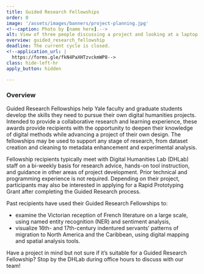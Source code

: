 ```yaml
---
title: Guided Research Fellowships
order: 0
image: '/assets/images/banners/project-planning.jpg'
<!--caption: Photo by [name here].-->
alt: View of three people discussing a project and looking at a laptop computer in the Franke Family Digital Humanities Laboratory.
overview: guided_research_fellowship
deadline: The current cycle is closed.
<!--application_url: |
  https://forms.gle/fkN4PaXHTzvckmWP8-->
class: hide-left-hr
apply_button: hidden

---
```


### Overview

Guided Research Fellowships help Yale faculty and graduate students develop the skills they need to pursue their own digital humanities projects. Intended to provide a collaborative research and learning experience, these awards provide recipients with the opportunity to deepen their knowledge of digital methods while  advancing a project of their own design. The fellowships may be used to support any stage of research, from dataset creation and cleaning to metadata enhancement and experimental analysis.
 
Fellowship recipients typically meet with Digital Humanities Lab (DHLab) staff on a bi-weekly basis for research advice, hands-on tool instruction, and guidance in other areas of project development. Prior technical and programming experience is not required. Depending on their project, participants may also be interested in applying for a Rapid Prototyping Grant after completing the Guided Research process.
 
Past recipients have used their Guided Research Fellowships to:
- examine the Victorian reception of French literature on a large scale, using named entity recognition (NER) and sentiment analysis,
- visualize 16th- and 17th-century indentured servants’ patterns of migration to North America and the Caribbean, using digital mapping and spatial analysis tools.
 
Have a project in mind but not sure if it’s suitable for a Guided Research Fellowship? Stop by the DHLab during office hours to discuss with our team!